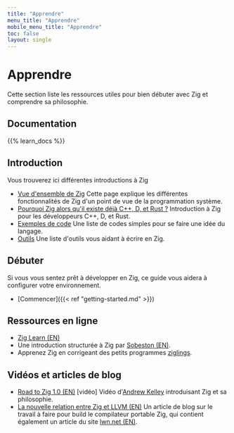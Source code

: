 ```yaml
---
title: "Apprendre"
menu_title: "Apprendre"
mobile_menu_title: "Apprendre"
toc: false
layout: single
---
```


# Apprendre
Cette section liste les ressources utiles pour bien débuter avec Zig et comprendre sa philosophie.

## Documentation
{{% learn_docs %}}

## Introduction
Vous trouverez ici différentes introductions à Zig

- [Vue d'ensemble de Zig](overview/)
Cette page explique les différentes fonctionnalités de Zig d'un point de vue de la programmation système.
- [Pourquoi Zig alors qu'il existe déjà C++, D, et Rust ?](why_zig_rust_d_cpp/)
Introduction à Zig pour les développeurs C++, D, et Rust.
- [Exemples de code](samples/)
Une liste de codes simples pour se faire une idée du langage.
- [Outils](tools/)
Une liste d'outils vous aidant à écrire en Zig.

## Débuter
Si vous vous sentez prêt à développer en Zig, ce guide vous aidera à configurer votre environnement.

- [Commencer]({{< ref "getting-started.md" >}})

## Ressources en ligne
- [Zig Learn (EN)](https://ziglearn.org)
- Une introduction structurée à Zig par [Sobeston (EN)](https://github.com/sobeston).  
- Apprenez Zig en corrigeant des petits programmes [ziglings](https://github.com/ratfactor/ziglings).

## Vidéos et articles de blog
- [Road to Zig 1.0 (EN)](https://www.youtube.com/watch?v=Gv2I7qTux7g) [vidéo]
Vidéo d'[Andrew Kelley](https://andrewkelley.me) introduisant Zig et sa philosophie.
- [La nouvelle relation entre Zig et LLVM (EN)](https://kristoff.it/blog/zig-new-relationship-llvm/)
Un article de blog sur le travail à faire pour build le compilateur portable Zig, qui contient également un article du site [lwn.net (EN)](https://lwn.net/Articles/833400/).

